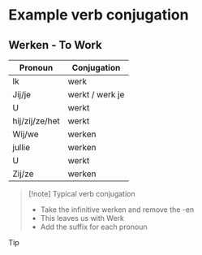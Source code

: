 # Example verb conjugation

## Werken - To Work

| Pronoun        | Conjugation     |
| -------------- | --------------- |
| Ik             | werk            |
| Jij/je         | werkt / werk je |
| U              | werkt           |
| hij/zij/ze/het | werkt           |
| Wij/we         | werken          |
| jullie         | werken          |
| U              | werkt           |
| Zij/ze         | werken          |
> [!note] Typical verb conjugation
> - Take the infinitive werken and remove the -en
> - This leaves us with Werk
> - Add the suffix for each pronoun

>[!tip]












